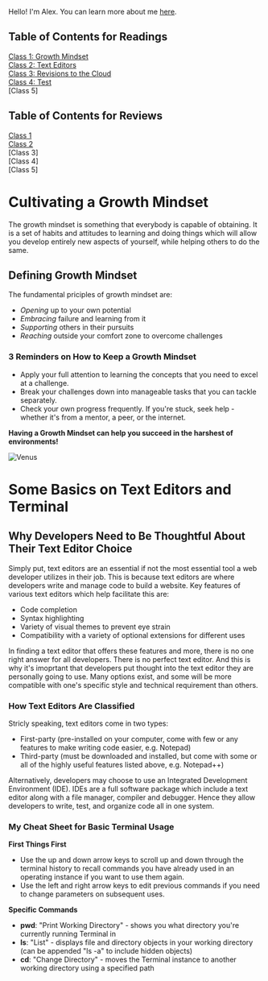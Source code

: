 Hello! I'm Alex. You can learn more about me [here](introduction.md).

## Table of Contents for Readings
[Class 1: Growth Mindset](class-1-readings.md)  
[Class 2: Text Editors](class-2-readings.md)  
[Class 3: Revisions to the Cloud](class-3-readings.md)  
[Class 4: Test](class-4-readings)  
[Class 5]  

## Table of Contents for Reviews
[Class 1](Class_1_Review.md)  
[Class 2](Class_2_Review.md)  
[Class 3]  
[Class 4]  
[Class 5]  

# Cultivating a Growth Mindset
The growth mindset is something that everybody is capable of obtaining. It is a set of habits and attitudes to
learning and doing things which will allow you develop entirely new aspects of yourself, while helping others
to do the same.

## Defining Growth Mindset
The fundamental priciples of growth mindset are:
- _Opening_ up to your own potential
- _Embracing_ failure and learning from it
- _Supporting_ others in their pursuits
- _Reaching_ outside your comfort zone to overcome challenges

### 3 Reminders on How to Keep a Growth Mindset
- Apply your full attention to learning the concepts that you need to excel at a challenge.
- Break your challenges down into manageable tasks that you can tackle separately.
- Check your own progress frequently. If you're stuck, seek help - whether it's from a mentor, a peer, or the internet.

**Having a Growth Mindset can help you succeed in the harshest of environments!**

![Venus](https://upload.wikimedia.org/wikipedia/commons/a/a9/PIA23791-Venus-NewlyProcessedView-20200608.jpg)

# Some Basics on Text Editors and Terminal

## Why Developers Need to Be Thoughtful About Their Text Editor Choice
Simply put, text editors are an essential if not the most essential tool a web developer utilizes in their job.
This is because text editors are where developers write and manage code to build a website. Key features of
various text editors which help facilitate this are:
- Code completion
- Syntax highlighting
- Variety of visual themes to prevent eye strain
- Compatibility with a variety of optional extensions for different uses

In finding a text editor that offers these features and more, there is no one right answer for all developers.
There is no perfect text editor. And this is why it's imoprtant that developers put thought into the text editor
they are personally going to use. Many options exist, and some will be more compatible with one's specific style
and technical requirement than others.

### How Text Editors Are Classified
Stricly speaking, text editors come in two types:
- First-party (pre-installed on your computer, come with few or any features to make writing code easier, e.g. Notepad)
- Third-party (must be downloaded and installed, but come with some or all of the highly useful features listed above, e.g. Notepad++)

Alternatively, developers may choose to use an Integrated Development Environment (IDE). IDEs are a full software package
which include a text editor along with a file manager, compiler and debugger. Hence they allow developers to write, test,
and organize code all in one system.

### My Cheat Sheet for Basic Terminal Usage
**First Things First**
- Use the up and down arrow keys to scroll up and down through the terminal history to recall commands you have already used in an operating instance if you want to use them again.
- Use the left and right arrow keys to edit previous commands if you need to change parameters on subsequent uses.

**Specific Commands**
- **pwd**: "Print Working Directory" - shows you what directory you're currently running Terminal in
- **ls**: "List" - displays file and directory objects in your working directory (can be appended "ls -a" to include hidden objects)
- **cd**: "Change Directory" - moves the Terminal instance to another working directory using a specified path

